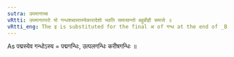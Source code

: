 ```yaml
---
sutra: उपमानाच्च
vRtti: उपमानात्परो यो गन्धशब्दस्तस्येकारादेशो भवति समासान्तो बहुव्रीहौ समासे ॥
vRtti_eng: The इ is substituted for the final अ of गन्ध at the end of _Bahuvrihi_, when preceded by a word denoting a thing with which it is compared.
---
```

As पद्मस्येव गन्धोऽस्य = पद्मगन्धिः, उत्पलगन्धिः करीषगन्धिः ॥
